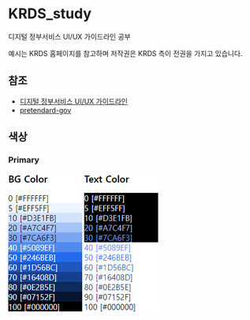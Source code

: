 # KRDS_study
디지털 정부서비스 UI/UX 가이드라인 공부

예시는 KRDS 홈페이지를 참고하며 저작권은 KRDS 측이 전권을 가지고 있습니다.

## 참조
- [디지털 정부서비스 UI/UX 가이드라인](https://uiux.egovframe.go.kr/guide/index.html)
- [pretendard-gov](https://github.com/orioncactus/pretendard/tree/main/packages/pretendard-gov)

## 색상
### Primary
![img](./assets/color-primary-bg.png)
![img](./assets/color-primary-text.png)

